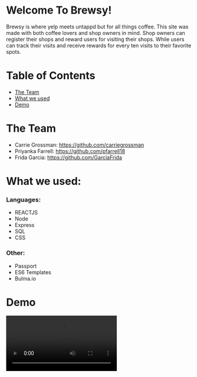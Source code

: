 # Welcome To Brewsy!

Brewsy is where yelp meets untappd but for all things coffee. This site was made with both coffee lovers and shop owners in mind. Shop owners can register their shops and reward users for visiting their shops. While users can track their visits and receive rewards for every ten visits to their favorite spots.

# Table of Contents
* [The Team](#the-team)
* [What we used](#what-we-used)
* [Demo](#demo)


# <a name="the-team"></a>The Team
* Carrie Grossman: https://github.com/carriegrossman
* Priyanka Farrell: https://github.com/pfarrell18
* Frida Garcia: https://github.com/GarciaFrida

# <a name="what-we-used"></a>What we used:
### Languages:
* REACTJS
* Node
* Express
* SQL
* CSS

### Other:
* Passport
* ES6 Templates
* Bulma.io

# <a name="demo"></a>Demo

![alt text](https://github.com/carriegrossman/capstone-frontend/blob/master/src/videos/Screen%20Recording%202020-09-19%20at%204.38.26%20PM.mov "Demo 1")

